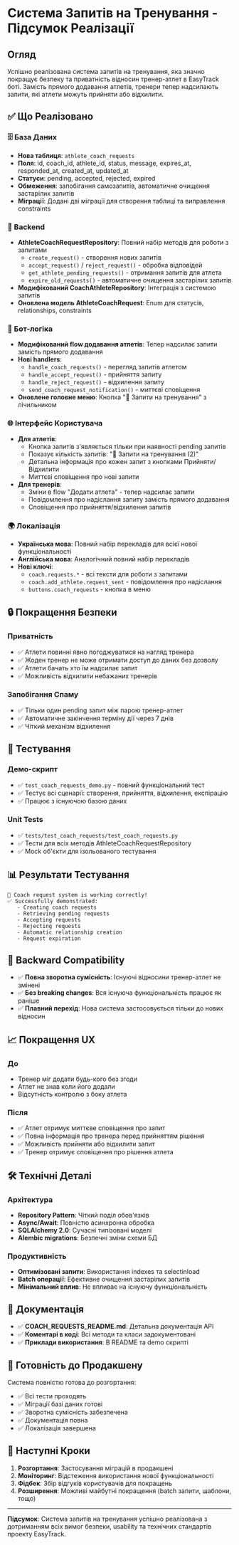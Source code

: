 # Система Запитів на Тренування - Підсумок Реалізації

## Огляд

Успішно реалізована система запитів на тренування, яка значно покращує безпеку та приватність відносин тренер-атлет в EasyTrack боті. Замість прямого додавання атлетів, тренери тепер надсилають запити, які атлети можуть прийняти або відхилити.

## ✅ Що Реалізовано

### 🗄️ База Даних
- **Нова таблиця**: `athlete_coach_requests`
- **Поля**: id, coach_id, athlete_id, status, message, expires_at, responded_at, created_at, updated_at
- **Статуси**: pending, accepted, rejected, expired
- **Обмеження**: запобігання самозапитів, автоматичне очищення застарілих запитів
- **Міграції**: Додані дві міграції для створення таблиці та виправлення constraints

### 🔧 Backend
- **AthleteCoachRequestRepository**: Повний набір методів для роботи з запитами
  - `create_request()` - створення нових запитів
  - `accept_request()` / `reject_request()` - обробка відповідей
  - `get_athlete_pending_requests()` - отримання запитів для атлета
  - `expire_old_requests()` - автоматичне очищення застарілих запитів
- **Модифікований CoachAthleteRepository**: Інтеграція з системою запитів
- **Оновлена модель AthleteCoachRequest**: Enum для статусів, relationships, constraints

### 🤖 Бот-логіка
- **Модифікований flow додавання атлетів**: Тепер надсилає запити замість прямого додавання
- **Нові handlers**:
  - `handle_coach_requests()` - перегляд запитів атлетом
  - `handle_accept_request()` - прийняття запиту
  - `handle_reject_request()` - відхилення запиту
  - `send_coach_request_notification()` - миттєві сповіщення
- **Оновлене головне меню**: Кнопка "📩 Запити на тренування" з лічильником

### 🌐 Інтерфейс Користувача
- **Для атлетів**:
  - Кнопка запитів з'являється тільки при наявності pending запитів
  - Показує кількість запитів: "📩 Запити на тренування (2)"
  - Детальна інформація про кожен запит з кнопками Прийняти/Відхилити
  - Миттєві сповіщення про нові запити
- **Для тренерів**:
  - Зміни в flow "Додати атлета" - тепер надсилає запити
  - Повідомлення про надіслання запиту замість прямого додавання
  - Сповіщення про прийняття/відхилення запитів

### 🌍 Локалізація
- **Українська мова**: Повний набір перекладів для всієї нової функціональності
- **Англійська мова**: Аналогічний повний набір перекладів
- **Нові ключі**:
  - `coach.requests.*` - всі тексти для роботи з запитами
  - `coach.add_athlete.request_sent` - повідомлення про надіслання
  - `buttons.coach_requests` - кнопка в меню

## 🔒 Покращення Безпеки

### Приватність
- ✅ Атлети повинні явно погоджуватися на нагляд тренера
- ✅ Жоден тренер не може отримати доступ до даних без дозволу
- ✅ Атлети бачать хто їм надсилає запит
- ✅ Можливість відхилити небажаних тренерів

### Запобігання Спаму
- ✅ Тільки один pending запит між парою тренер-атлет
- ✅ Автоматичне закінчення терміну дії через 7 днів
- ✅ Чіткий механізм відхилення

## 🧪 Тестування

### Демо-скрипт
- ✅ `test_coach_requests_demo.py` - повний функціональний тест
- ✅ Тестує всі сценарії: створення, прийняття, відхилення, експірацію
- ✅ Працює з існуючою базою даних

### Unit Tests
- ✅ `tests/test_coach_requests/test_coach_requests.py`
- ✅ Тести для всіх методів AthleteCoachRequestRepository
- ✅ Mock об'єкти для ізольованого тестування

## 📊 Результати Тестування

```
🎉 Coach request system is working correctly!
✅ Successfully demonstrated:
   - Creating coach requests
   - Retrieving pending requests
   - Accepting requests
   - Rejecting requests
   - Automatic relationship creation
   - Request expiration
```

## 🔄 Backward Compatibility

- ✅ **Повна зворотна сумісність**: Існуючі відносини тренер-атлет не змінені
- ✅ **Без breaking changes**: Вся існуюча функціональність працює як раніше
- ✅ **Плавний перехід**: Нова система застосовується тільки до нових відносин

## 📈 Покращення UX

### До
- Тренер міг додати будь-кого без згоди
- Атлет не знав коли його додали
- Відсутність контролю з боку атлета

### Після
- ✅ Атлет отримує миттєве сповіщення про запит
- ✅ Повна інформація про тренера перед прийняттям рішення
- ✅ Можливість прийняти або відхилити запит
- ✅ Тренер отримує сповіщення про рішення атлета

## 🛠️ Технічні Деталі

### Архітектура
- **Repository Pattern**: Чіткий поділ обов'язків
- **Async/Await**: Повністю асинхронна обробка
- **SQLAlchemy 2.0**: Сучасні типізовані моделі
- **Alembic migrations**: Безпечні зміни схеми БД

### Продуктивність
- **Оптимізовані запити**: Використання indexes та selectinload
- **Batch операції**: Ефективне очищення застарілих запитів
- **Мінімальний вплив**: Не впливає на існуючу функціональність

## 📝 Документація

- ✅ **COACH_REQUESTS_README.md**: Детальна документація API
- ✅ **Коментарі в коді**: Всі методи та класи задокументовані
- ✅ **Приклади використання**: В README та demo скрипті

## 🚀 Готовність до Продакшену

Система повністю готова до розгортання:
- ✅ Всі тести проходять
- ✅ Міграції базі даних готові
- ✅ Зворотна сумісність забезпечена
- ✅ Документація повна
- ✅ Локалізація завершена

## 🎯 Наступні Кроки

1. **Розгортання**: Застосування міграцій в продакшені
2. **Моніторинг**: Відстеження використання нової функціональності
3. **Фідбек**: Збір відгуків користувачів для покращень
4. **Розширення**: Можливі майбутні покращення (batch запити, шаблони, тощо)

---

**Підсумок**: Система запитів на тренування успішно реалізована з дотриманням всіх вимог безпеки, usability та технічних стандартів проекту EasyTrack.
